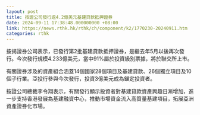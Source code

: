 ```yaml
---
layout: post
title: 按證公司發行逾4.2億美元基建貸款抵押證券
date: 2024-09-11 17:38:48.000000000 +08:00
link: https://news.rthk.hk/rthk/ch/component/k2/1770230-20240911.htm
categories: rthk
---
```


按揭證券公司表示，已發行第2批基建貸款抵押證券，是繼去年5月以後再次發行。今次發行規模4.233億美元，當中91%屬於投資級別票據，將於聯交所上市。

有關證券涉及的資產組合涵蓋14個國家28個項目及基建貸款、26個獨立項目及10個子行業。亞投行參與今次發行，投資3億美元成為錨定投資者。

按證公司總裁李令翔表示，有關發行顯示投資者對基建貸款資產興趣日漸增加，進一步支持香港發展為基建融資中心，推動市場資金流入高質量基建項目，拓展亞洲資產證券化市場。
